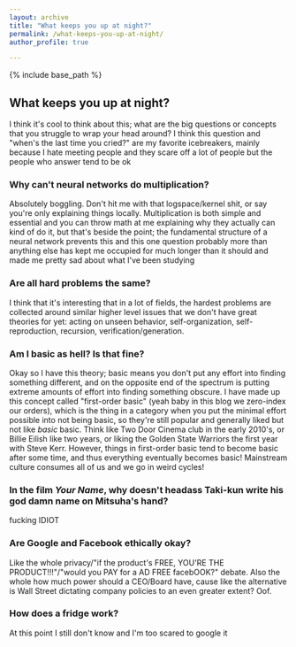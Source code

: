 ```yaml
---
layout: archive
title: "What keeps you up at night?"
permalink: /what-keeps-you-up-at-night/
author_profile: true

---
```


{% include base_path %}

## What keeps you up at night?

I think it's cool to think about this; what are the big questions or concepts that you struggle to wrap your head around? I think this question and "when's the last time you cried?" are my favorite icebreakers, mainly because I hate meeting people and they scare off a lot of people but the people who answer tend to be ok

### Why can't neural networks do multiplication?

Absolutely boggling. Don't hit me with that logspace/kernel shit, or say you're only explaining things locally. Multiplication is both simple and essential and you can throw math at me explaining why they actually can kind of do it, but that's beside the point; the fundamental structure of a neural network prevents this and this one question probably more than anything else has kept me occupied for much longer than it should and made me pretty sad about what I've been studying

### Are all hard problems the same?

I think that it's interesting that in a lot of fields, the hardest problems are collected around similar higher level issues that we don't have great theories for yet: acting on unseen behavior, self-organization, self-reproduction, recursion, verification/generation.

### Am I basic as hell? Is that fine?

Okay so I have this theory; basic means you don't put any effort into finding something different, and on the opposite end of the spectrum is putting extreme amounts of effort into finding something obscure. I have made up this concept called "first-order basic" (yeah baby in this blog we zero-index our orders), which is the thing in a category when you put the minimal effort possible into not being basic, so they're still popular and generally liked but not like *basic* basic. Think like Two Door Cinema club in the early 2010's, or Billie Eilish like two years, or liking the Golden State Warriors the first year with Steve Kerr. However, things in first-order basic tend to become basic after some time, and thus everything eventually becomes basic! Mainstream culture consumes all of us and we go in weird cycles!

### In the film *Your Name*, why doesn't headass Taki-kun write his god damn name on Mitsuha's hand?

fucking IDIOT

### Are Google and Facebook ethically okay?

Like the whole privacy/"if the product's FREE, YOU'RE THE PRODUCT!!!"/"would you PAY for a AD FREE facebOOK?" debate. Also the whole how much power should a CEO/Board have, cause like the alternative is Wall Street dictating company policies to an even greater extent? Oof.

### How does a fridge work?

At this point I still don't know and I'm too scared to google it






